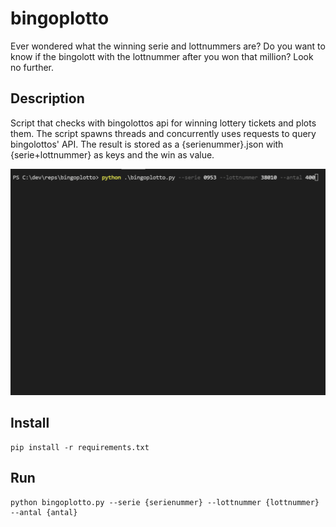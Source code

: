 # bingoplotto

Ever wondered what the winning serie and lottnummers are? Do you want to know if the bingolott with the lottnummer after you won that million? Look no further.

## Description

Script that checks with bingolottos api for winning lottery tickets and plots them.
The script spawns threads and concurrently uses requests to query bingolottos' API.
The result is stored as a {serienummer}.json with {serie+lottnummer} as keys and the win as value.

![Demo](demo.gif)

## Install

```
pip install -r requirements.txt
```

## Run

```
python bingoplotto.py --serie {serienummer} --lottnummer {lottnummer} --antal {antal}
```
